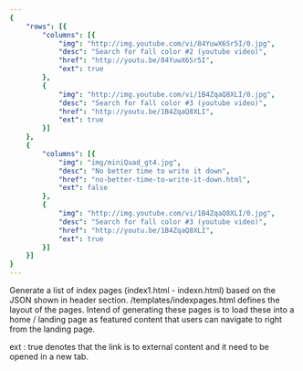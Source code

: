 ```yaml
---
{
	"rows": [{
		"columns": [{
			"img": "http://img.youtube.com/vi/84YuwX6Sr5I/0.jpg",
			"desc": "Search for fall color #2 (youtube video)",
			"href": "http://youtu.be/84YuwX6Sr5I",
			"ext": true
		},
		{
			"img": "http://img.youtube.com/vi/1B4ZqaQ8XLI/0.jpg",
			"desc": "Search for fall color #3 (youtube video)",
			"href": "http://youtu.be/1B4ZqaQ8XLI",
			"ext": true
		}]
	},
	{
		"columns": [{
			"img": "img/miniQuad_gt4.jpg",
			"desc": "No better time to write it down",
			"href": "no-better-time-to-write-it-down.html",
			"ext": false
		},
		{
			"img": "http://img.youtube.com/vi/1B4ZqaQ8XLI/0.jpg",
			"desc": "Search for fall color #3 (youtube video)",
			"href": "http://youtu.be/1B4ZqaQ8XLI",
			"ext": true
		}]
	}]
}
---
```


Generate a list of index pages  (index1.html - indexn.html) based on the JSON shown in header section. 
/templates/indexpages.html defines the layout of the pages. Intend of generating these pages is to load these into a home / landing page as featured content that users can navigate to right from the landing page.

ext : true denotes that the link is to external content and it need to be opened in a new tab.